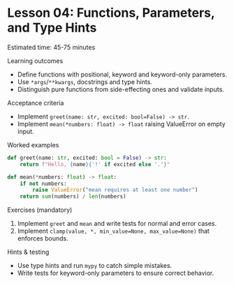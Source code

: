 # Lesson 04: Functions, Parameters, and Type Hints

Estimated time: 45-75 minutes

Learning outcomes
- Define functions with positional, keyword and keyword-only parameters.
- Use `*args`/`**kwargs`, docstrings and type hints.
- Distinguish pure functions from side-effecting ones and validate inputs.

Acceptance criteria
- Implement `greet(name: str, excited: bool=False) -> str`.
- Implement `mean(*numbers: float) -> float` raising ValueError on empty input.

Worked examples

```py
def greet(name: str, excited: bool = False) -> str:
	return f"Hello, {name}{'!' if excited else '.'}"

def mean(*numbers: float) -> float:
	if not numbers:
		raise ValueError("mean requires at least one number")
	return sum(numbers) / len(numbers)
```

Exercises (mandatory)
1) Implement `greet` and `mean` and write tests for normal and error cases.
2) Implement `clamp(value, *, min_value=None, max_value=None)` that enforces bounds.

Hints & testing
- Use type hints and run `mypy` to catch simple mistakes.
- Write tests for keyword-only parameters to ensure correct behavior.
